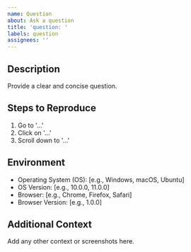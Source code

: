 ```yaml
---
name: Question
about: Ask a question
title: 'question: '
labels: question
assignees: ''
---
```


## Description

Provide a clear and concise question.

## Steps to Reproduce

1. Go to '...'
2. Click on '...'
3. Scroll down to '...'

## Environment

- Operating System (OS): [e.g., Windows, macOS, Ubuntu]
- OS Version: [e.g., 10.0.0, 11.0.0]
- Browser: [e.g., Chrome, Firefox, Safari]
- Browser Version: [e.g., 1.0.0]

## Additional Context

Add any other context or screenshots here.
